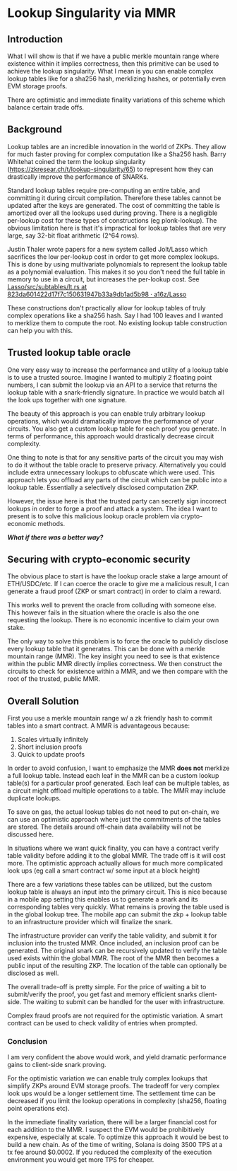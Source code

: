 # Lookup Singularity via MMR

## Introduction

What I will show is that if we have a public merkle mountain range where existence within it implies correctness, then this primitive can be used to achieve the lookup singularity. What I mean is you can enable complex lookup tables like for a sha256 hash, merklizing hashes, or potentially even EVM storage proofs.

There are optimistic and immediate finality variations of this scheme which balance certain trade offs.

## Background

Lookup tables are an incredible innovation in the world of ZKPs. They allow for much faster proving for complex computation like a Sha256 hash. Barry Whitehat coined the term the lookup singularity (https://zkresear.ch/t/lookup-singularity/65) to represent how they can drastically improve the performance of SNARKs.

Standard lookup tables require pre-computing an entire table, and committing it during circuit compilation. Therefore these tables cannot be updated after the keys are generated. The cost of committing the table is amortized over all the lookups used during proving. There is a negligible per-lookup cost for these types of constructions (eg plonk-lookup). The obvious limitation here is that it's impractical for lookup tables that are very large, say 32-bit float arithmetic (2^64 rows).

Justin Thaler wrote papers for a new system called Jolt/Lasso which sacrifices the low per-lookup cost in order to get more complex lookups. This is done by using multivariate polynomials to represent the lookup table as a  polynomial evaluation. This makes it so you don't need the full table in memory to use in a circuit, but increases the per-lookup cost. See [Lasso/src/subtables/lt.rs at 823da601422d17f7c150631947b33a9db1ad5b98 · a16z/Lasso](https://github.com/a16z/Lasso/blob/823da601422d17f7c150631947b33a9db1ad5b98/src/subtables/lt.rs#L59)

These constructions don't practically allow for lookup tables of truly complex operations like a sha256 hash. Say I had 100 leaves and I wanted to merklize them to compute the root. No existing lookup table construction can help you with this.

## Trusted lookup table oracle

One very easy way to increase the performance and utility of a lookup table is to use a trusted source. Imagine I wanted to multiply 2 floating point numbers, I can submit the lookup via an API to a service that returns the lookup table with a snark-friendly signature. In practice we would batch all the look ups together with one signature.

The beauty of this approach is you can enable truly arbitrary lookup operations, which would dramatically improve the performance of your circuits. You also get a custom lookup table for each proof you generate. In terms of performance, this approach would drastically decrease circuit complexity.

One thing to note is that for any sensitive parts of the circuit you may wish to do it without the table oracle to preserve privacy. Alternatively you could include extra unnecessary lookups to obfuscate which were used. This approach lets you offload any parts of the circuit which can be public into a lookup table. Essentially a selectively disclosed computation ZKP.

However, the issue here is that the trusted party can secretly sign incorrect lookups in order to forge a proof and attack a system. The idea I want to present is to solve this malicious lookup oracle problem via crypto-economic methods.

***What if there was a better way?***

## Securing with crypto-economic security

The obvious place to start is have the lookup oracle stake a large amount of ETH/USDC/etc. If I can coerce the oracle to give me a malicious result, I can generate a fraud proof (ZKP or smart contract) in order to claim a reward.

This works well to prevent the oracle from colluding with someone else. This however fails in the situation where the oracle is also the one requesting the lookup. There is no economic incentive to claim your own stake.

The only way to solve this problem is to force the oracle to publicly disclose every lookup table that it generates. This can be done with a merkle mountain range (MMR). The key insight you need to see is that existence within the public MMR directly implies correctness. We then construct the circuits to check for existence within a MMR, and we then compare with the root of the trusted, public MMR.

## Overall Solution

First you use a merkle mountain range w/ a zk friendly hash to commit tables into a smart contract. A MMR is advantageous because:

1. Scales virtually infinitely
2. Short inclusion proofs
3. Quick to update proofs

In order to avoid confusion, I want to emphasize the MMR **does not** merklize a full lookup table. Instead each leaf in the MMR can be a custom lookup table(s) for a particular proof generated. Each leaf can be multiple tables, as a circuit might offload multiple operations to a table. The MMR may include duplicate lookups.

To save on gas, the actual lookup tables do not need to put on-chain, we can use an optimistic approach where just the commitments of the tables are stored. The details around off-chain data availability will not be discussed here.

In situations where we want quick finality, you can have a contract verify table validity before adding it to the global MMR. The trade off is it will cost more. The optimistic approach actually allows for much more complicated look ups (eg call a smart contract w/ some input at a block height)

There are a few variations these tables can be utilized, but the custom lookup table is always an input into the primary circuit. This is nice because in a mobile app setting this enables us to generate a snark and its corresponding tables very quickly. What remains is proving the table used is in the global lookup tree. The mobile app can submit the zkp + lookup table to an infrastructure provider which will finalize the snark.

The infrastructure provider can verify the table validity, and submit it for inclusion into the trusted MMR. Once included, an inclusion proof can be generated. The original snark can be recursively updated to verify the table used exists within the global MMR. The root of the MMR then becomes a public input of the resulting ZKP. The location of the table can optionally be disclosed as well.

The overall trade-off is pretty simple. For the price of waiting a bit to submit/verify the proof, you get fast and memory efficient snarks client-side. The waiting to submit can be handled for the user with infrastructure.

Complex fraud proofs are not required for the optimistic variation. A smart contract can be used to check validity of entries when prompted.


### Conclusion

I am very confident the above would work, and yield dramatic performance gains to client-side snark proving.

For the optimistic variation we can enable truly complex lookups that simplify ZKPs around EVM storage proofs. The tradeoff for very complex look ups would be a longer settlement time. The settlement time can be decreased if you limit the lookup operations in complexity (sha256, floating point operations etc).

In the immediate finality variation, there will be a larger financial cost for each addition to the MMR. I suspect the EVM would be prohibitively expensive, especially at scale. To optimize this approach it would be best to build a new chain. As of the time of writing, Solana is doing 3500 TPS at a tx fee around $0.0002. If you reduced the complexity of the execution environment you would get more TPS for cheaper.
